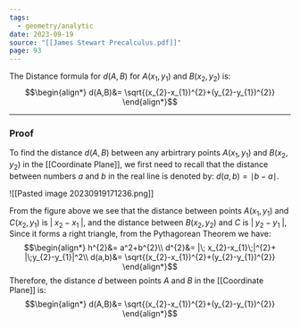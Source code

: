 ```yaml
---
tags:
  - geometry/analytic
date: 2023-09-19
source: "[[James Stewart Precalculus.pdf]]"
page: 93
---
```

The Distance formula for $d(A,B)$ for $A(x_{1},y_{1})$ and $B(x_{2}, y_{2})$ is:
$$\begin{align*}
d(A,B)&= \sqrt{(x_{2}-x_{1})^{2}+(y_{2}-y_{1})^{2}}
\end{align*}$$
___
### Proof

To find the distance $d(A,B)$ between any arbirtrary points $A(x_{1},y_{1})$ and $B(x_{2},y_{2})$ in the [[Coordinate Plane]], we first need to recall that the distance between numbers $a$ and $b$ in the real line is denoted by: $d(a,b)=\mid b-a\mid$.

![[Pasted image 20230919171236.png]]

From the figure above we see that the distance between points $A(x_{1},y_{1})$ and $C(x_{2},y_{1})$ is $| \; x_{2}- x_{1} \; |$, and the distance between $B(x_{2},y_{2})$ and $C$ is $|\; y_{2} - y_{1} \; |$, Since it forms a right triangle, from the Pythagorean Theorem we have:   
$$\begin{align*}
h^{2}&= a^2+b^{2}\\
d^{2}&= |\; x_{2}-x_{1}\;|^{2}+ |\;y_{2}-y_{1}|^2\\
d(a,b)&= \sqrt{(x_{2}-x_{1})^{2}+(y_{2}-y_{1})^{2}}
\end{align*}$$
Therefore, the distance $d$ between points $A$ and $B$ in the [[Coordinate Plane]] is:
$$\begin{align*}
d(A,B)&= \sqrt{(x_{2}-x_{1})^{2}+(y_{2}-y_{1})^{2}}
\end{align*}$$
